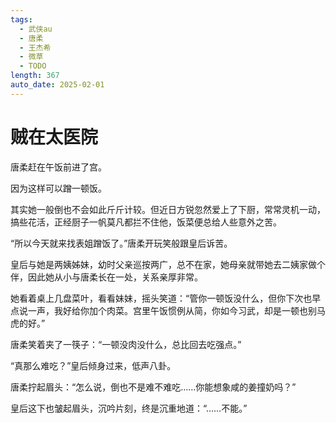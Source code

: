```yaml
---
tags:
  - 武侠au
  - 唐柔
  - 王杰希
  - 微草
  - TODO
length: 367
auto_date: 2025-02-01
---
```


# 贼在太医院

唐柔赶在午饭前进了宫。

因为这样可以蹭一顿饭。

其实她一般倒也不会如此斤斤计较。但近日方锐忽然爱上了下厨，常常灵机一动，搞些花活，正经厨子一帆莫凡都拦不住他，饭菜便总给人些意外之苦。

“所以今天就来找表姐蹭饭了。”唐柔开玩笑般跟皇后诉苦。

皇后与她是两姨姊妹，幼时父亲巡按两广，总不在家，她母亲就带她去二姨家做个伴，因此她从小与唐柔长在一处，关系亲厚非常。

她看着桌上几盘菜叶，看看妹妹，摇头笑道：“管你一顿饭没什么，但你下次也早点说一声，我好给你加个肉菜。宫里午饭惯例从简，你如今习武，却是一顿也别马虎的好。”

唐柔笑着夹了一筷子：“一顿没肉没什么，总比回去吃强点。”

“真那么难吃？”皇后倾身过来，低声八卦。

唐柔拧起眉头：“怎么说，倒也不是难不难吃……你能想象咸的姜撞奶吗？”

皇后这下也皱起眉头，沉吟片刻，终是沉重地道：“……不能。”
